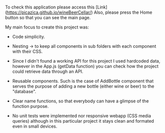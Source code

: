 To check this application please access this [Link] (https://picazica.github.io/wineBeerCellar/)
Also, please press the Home button so that you can see the main page.

My main focus to create this project was:

- Code simplicity.
- Nesting -> to keep all components in sub folders with each component with their CSS.
- Since I didn't found a working API for this project I used hardcoded data, however in the App.js (getData function) you can check how the project could retrieve data through an API.
- Reusable components. Such is the case of AddBottle component that serves the purpose of adding a new bottle (either wine or beer) to the "database".
- Clear name functions, so that everybody can have a glimpse of the function purpose.

- No unit tests were implemented nor responsive webapp (CSS media queries) although in this particular project it stays clean and formated even in small devices.
